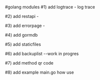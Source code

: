 #golang modules
#1) add logtrace - log trace

#2) add restapi -

#3) add errorpage -

#4) add gormdb

#5) add staticfiles

#6) add backuplist --work in progres

#7) add method qr code 

#8) add example main.go how use
